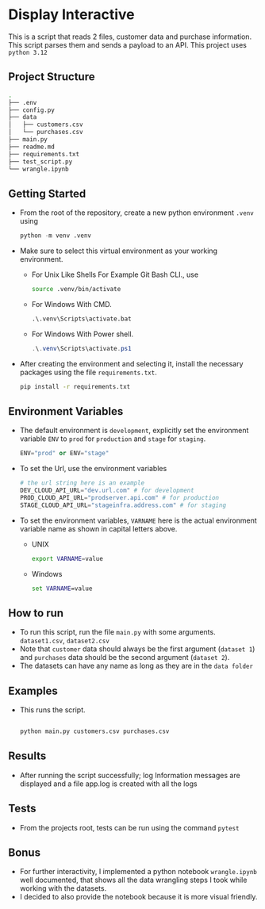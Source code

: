 # Display Interactive

This is a script that reads 2 files, customer data and purchase information. This script parses them and sends a payload to an API.
This project uses `python 3.12`

## Project Structure

```bash
.
├── .env
├── config.py
├── data
│   ├── customers.csv
│   └── purchases.csv
├── main.py
├── readme.md
├── requirements.txt
├── test_script.py
└── wrangle.ipynb
```

## Getting Started

* From the root of the repository, create a new python environment `.venv` using
  
  ```python
  python -m venv .venv
  ```

* Make sure to select this virtual environment as your working environment.
  
  * For Unix Like Shells For Example Git Bash CLI., use

    ```sh
    source .venv/bin/activate
    ```
  
  * For Windows With CMD.

    ```cmd
    .\.venv\Scripts\activate.bat
    ```
  
  * For Windows With Power shell.

    ```powershell
    .\.venv\Scripts\activate.ps1
    ```

* After creating the environment and selecting it, install the necessary packages using the file `requirements.txt`.
  
  ```bash
  pip install -r requirements.txt
  ```

## Environment Variables

* The default environment is `development`, explicitly set the environment variable `ENV` to `prod` for `production` and `stage` for `staging`.
  
  ```python
  ENV="prod" or ENV="stage"
  ```

* To set the Url, use the environment variables
  
  ```python
  # the url string here is an example
  DEV_CLOUD_API_URL="dev.url.com" # for development
  PROD_CLOUD_API_URL="prodserver.api.com" # for production
  STAGE_CLOUD_API_URL="stageinfra.address.com" # for staging
  ```

* To set the environment variables, `VARNAME` here is the actual environment variable name as shown in capital letters above.
  * UNIX

    ```bash
    export VARNAME=value
    ```

  * Windows

    ```cmd
    set VARNAME=value
    ```

## How to run

* To run this script, run the file `main.py` with some arguments. `dataset1.csv`, `dataset2.csv`
* Note that `customer` data should always be the first argument (`dataset 1`) and `purchases` data should be the second argument (`dataset 2`).
* The datasets can have any name as long as they are in the `data folder`

## Examples

* This runs the script.
  
  ```bash
  
  python main.py customers.csv purchases.csv
  
  ```

## Results

* After running the script successfully; log Information messages are displayed and a file app.log is created with all the logs

## Tests

* From the projects root, tests can be run using the command `pytest`

## Bonus

* For further interactivity, I implemented a python notebook `wrangle.ipynb` well documented, that shows all the data wrangling steps I took while working with the datasets.
* I decided to also provide the notebook because it is more visual friendly.

